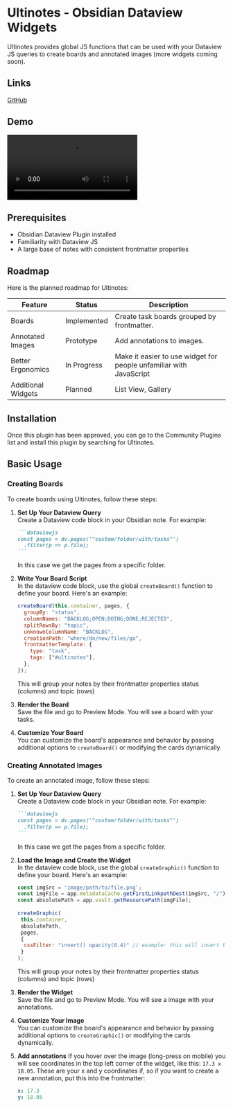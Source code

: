 # Ultinotes - Obsidian Dataview Widgets

Ultinotes provides global JS functions that can be used with your Dataview JS queries to create boards and annotated images (more widgets coming soon).

## Links

[GitHub](https://github.com/ultinotes/obsidian-data-widgets)

## Demo

![](./docs/ultinotes-demo1.webm)

## Prerequisites

- Obsidian Dataview Plugin installed
- Familiarity with Dataview JS
- A large base of notes with consistent frontmatter properties

## Roadmap

Here is the planned roadmap for Ultinotes:

| Feature                | Status      | Description                                         |
| ---------------------- | ----------- | --------------------------------------------------- |
| Boards                 | Implemented | Create task boards grouped by frontmatter.          |
| Annotated Images       | Prototype   | Add annotations to images.                          |
| Better Ergonomics      | In Progress | Make it easier to use widget for people unfamiliar with JavaScript    |
| Additional Widgets     | Planned     | List View, Gallery   |

## Installation

Once this plugin has been approved, you can go to the Community Plugins list and install this plugin by searching for Ultinotes.

## Basic Usage

### Creating Boards

To create boards using Ultinotes, follow these steps:

1. **Set Up Your Dataview Query**  
   Create a Dataview code block in your Obsidian note. For example:

   ````markdown
   ```dataviewjs
   const pages = dv.pages('"custom/folder/with/tasks"')
     .filter(p => p.file);
   ```
   ````

   In this case we get the pages from a specific folder.

3. **Write Your Board Script**  
   In the dataview code block, use the global `createBoard()` function to define your board. Here's an example:

   ```javascript
   createBoard(this.container, pages, {
     groupBy: "status",
     columnNames: "BACKLOG;OPEN;DOING;DONE;REJECTED",
     splitRowsBy: "topic",
     unknownColumnName: "BACKLOG",
     creationPath: "where/do/new/files/go",
     frontmatterTemplate: {
       type: "task",
       tags: ["#ultinotes"],
     },
   });
   ```

   This will group your notes by their frontmatter properties status (columns) and topic (rows)

4. **Render the Board**  
   Save the file and go to Preview Mode. You will see a board with your tasks.

5. **Customize Your Board**  
   You can customize the board's appearance and behavior by passing additional options to `createBoard()` or modifying the cards dynamically.

### Creating Annotated Images

To create an annotated image, follow these steps:


1. **Set Up Your Dataview Query**  
   Create a Dataview code block in your Obsidian note. For example:

   ````markdown
   ```dataviewjs
   const pages = dv.pages('"custom/folder/with/tasks"')
     .filter(p => p.file);
   ```
   ````

   In this case we get the pages from a specific folder.

3. **Load the Image and Create the Widget**  
   In the dataview code block, use the global `createGraphic()` function to define your board. Here's an example:

   ```javascript
   const imgSrc = 'image/path/to/file.png';
   const imgFile = app.metadataCache.getFirstLinkpathDest(imgSrc, "/");
   const absolutePath = app.vault.getResourcePath(imgFile);
      
   createGraphic(
    this.container, 
    absolutePath,
    pages,
    {
     cssFilter: "invert() opacity(0.4)" // example: this will invert the image and make it semi-transparent
    }
   );
   ```

   This will group your notes by their frontmatter properties status (columns) and topic (rows)

4. **Render the Widget**  
   Save the file and go to Preview Mode. You will see a image with your annotations.

5. **Customize Your Image**  
   You can customize the board's appearance and behavior by passing additional options to `createGraphic()` or modifying the cards dynamically.

6. **Add annotations**
   If you hover over the image (long-press on mobile) you will see coordinates in the top left corner
   of the widget, like this: `17.3 x 18.05`. These are your x and y coordinates if, so if you want to create a new annotation, put this into the frontmatter:
   ```yaml
   x: 17.3
   y: 18.05
   ```
